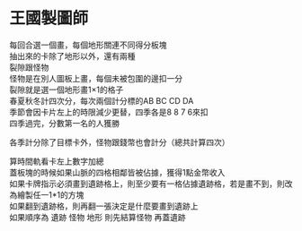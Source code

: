 # 王國製圖師

每回合選一個畫，每個地形關連不同得分板塊  
抽出來的卡除了地形以外，還有兩種  
裂隙跟怪物  
怪物是在別人圖板上畫，每個未被包圍的邊扣一分  
裂隙就是選一個地形畫1×1的格子  
春夏秋冬計四次分，每次兩個計分標的AB BC CD DA  
季節會因卡片左上的時限減少更替，四季各是8 8 7 6來扣  
四季過完，分數第一名的人獲勝  
  
各季計分除了目標卡外，怪物跟錢幣也會計分（總共計算四次）
  
算時間軌看卡左上數字加總  
蓋板塊的時候如果山脈的四格相鄰皆被佔據，獲得1點金幣收入  
如果卡牌指示必須畫到遺跡格上，則至少要有一格佔據遺跡格，若是畫不到，則改為繪製任一1*1的方塊  
如果翻到遺跡格，則再翻一張決定是什麼要畫到遺跡上  
如果順序為 遺跡 怪物 地形 則先結算怪物 再蓋遺跡